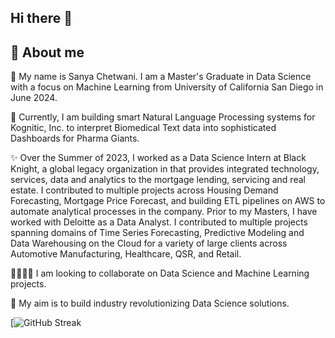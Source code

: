 ## Hi there 👋


## 🔭 About me

🌱 My name is Sanya Chetwani. I am a Master's Graduate in Data Science with a focus on Machine Learning from University of California San Diego in June 2024.

💼 Currently, I am building smart Natural Language Processing systems for Kognitic, Inc. to interpret Biomedical Text data into sophisticated Dashboards for Pharma Giants.

✨ Over the Summer of 2023, I worked as a Data Science Intern at Black Knight, a global legacy organization in that provides integrated technology, services, data and analytics to the mortgage lending, servicing and real estate. I contributed to multiple projects across Housing Demand Forecasting, Mortgage Price Forecast, and building ETL pipelines on AWS to automate analytical processes in the company. Prior to my Masters, I have worked with Deloitte as a Data Analyst. I contributed to multiple projects spanning domains of Time Series Forecasting, Predictive Modeling and Data Warehousing on the Cloud for a variety of large clients across Automotive Manufacturing, Healthcare, QSR, and Retail.

🫱🏻‍🫲🏽 I am looking to collaborate on Data Science and Machine Learning projects.

💬 My aim is to build industry revolutionizing Data Science solutions.

[![GitHub Streak](https://pixel-profile.vercel.app/api/github-stats?username=sanyacodes)

<!--
**SanyaCodes/SanyaCodes** is a ✨ _special_ ✨ repository because its `README.md` (this file) appears on your GitHub profile.

Here are some ideas to get you started:

- 🔭 I’m currently working on ...
- 🌱 I’m currently learning ...
- 👯 I’m looking to collaborate on ...
- 🤔 I’m looking for help with ...
- 💬 Ask me about ...
- 📫 How to reach me: ...
- 😄 Pronouns: ...
- ⚡ Fun fact: ...
-->
